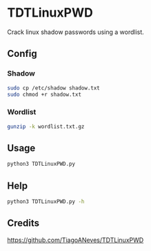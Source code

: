 # TDTLinuxPWD

Crack linux shadow passwords using a wordlist.

## Config

### Shadow

``` sh
sudo cp /etc/shadow shadow.txt
sudo chmod +r shadow.txt
```

### Wordlist

``` sh
gunzip -k wordlist.txt.gz
```

## Usage

``` sh
python3 TDTLinuxPWD.py
```

## Help

``` sh
python3 TDTLinuxPWD.py -h
```

## Credits

https://github.com/TiagoANeves/TDTLinuxPWD
